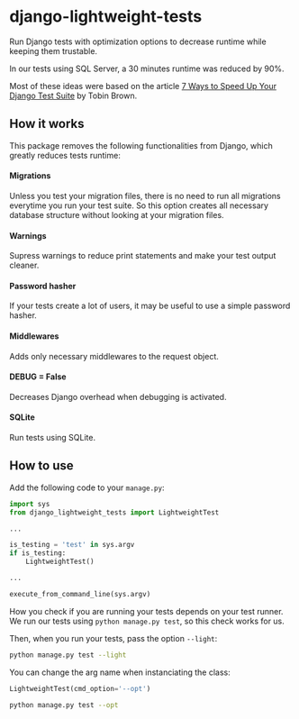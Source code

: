 # django-lightweight-tests
Run Django tests with optimization options to decrease runtime while keeping them trustable.

In our tests using SQL Server, a 30 minutes runtime was reduced by 90%.

Most of these ideas were based on the article [7 Ways to Speed Up Your Django Test Suite](https://brobin.me/blog/2016/08/7-ways-to-speed-up-your-django-test-suite/) by Tobin Brown.

## How it works
This package removes the following functionalities from Django, which greatly reduces tests runtime:

#### Migrations
Unless you test your migration files, there is no need to run all migrations everytime you run your test suite. So this option creates all necessary database structure without looking at your migration files.

#### Warnings
Supress warnings to reduce print statements and make your test output cleaner.

#### Password hasher
If your tests create a lot of users, it may be useful to use a simple password hasher.

#### Middlewares
Adds only necessary middlewares to the request object.

#### DEBUG = False
Decreases Django overhead when debugging is activated.

#### SQLite
Run tests using SQLite.


## How to use
Add the following code to your `manage.py`:
```python
import sys
from django_lightweight_tests import LightweightTest

...

is_testing = 'test' in sys.argv
if is_testing:
    LightweightTest()

...

execute_from_command_line(sys.argv)
```

How you check if you are running your tests depends on your test runner. We run our tests using `python manage.py test`, so this check works for us.

Then, when you run your tests, pass the option `--light`:
```sh
python manage.py test --light
```

You can change the arg name when instanciating the class:
```python
LightweightTest(cmd_option='--opt')
```
```sh
python manage.py test --opt
```
